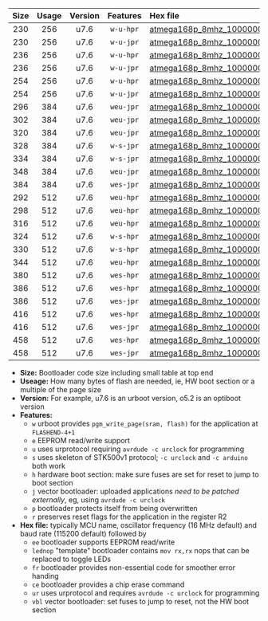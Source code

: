 |Size|Usage|Version|Features|Hex file|
|:-:|:-:|:-:|:-:|:--|
|230|256|u7.6|`w-u-hpr`|[atmega168p_8mhz_1000000bps_ur.hex](https://raw.githubusercontent.com/stefanrueger/urboot/main/atmega168p_8mhz_1000000bps_ur.hex)|
|230|256|u7.6|`w-u-jpr`|[atmega168p_8mhz_1000000bps_ur_vbl.hex](https://raw.githubusercontent.com/stefanrueger/urboot/main/atmega168p_8mhz_1000000bps_ur_vbl.hex)|
|236|256|u7.6|`w-u-hpr`|[atmega168p_8mhz_1000000bps_lednop_ur.hex](https://raw.githubusercontent.com/stefanrueger/urboot/main/atmega168p_8mhz_1000000bps_lednop_ur.hex)|
|236|256|u7.6|`w-u-jpr`|[atmega168p_8mhz_1000000bps_lednop_ur_vbl.hex](https://raw.githubusercontent.com/stefanrueger/urboot/main/atmega168p_8mhz_1000000bps_lednop_ur_vbl.hex)|
|254|256|u7.6|`w-u-hpr`|[atmega168p_8mhz_1000000bps_lednop_fr_ur.hex](https://raw.githubusercontent.com/stefanrueger/urboot/main/atmega168p_8mhz_1000000bps_lednop_fr_ur.hex)|
|254|256|u7.6|`w-u-jpr`|[atmega168p_8mhz_1000000bps_lednop_fr_ur_vbl.hex](https://raw.githubusercontent.com/stefanrueger/urboot/main/atmega168p_8mhz_1000000bps_lednop_fr_ur_vbl.hex)|
|296|384|u7.6|`weu-jpr`|[atmega168p_8mhz_1000000bps_ee_ur_vbl.hex](https://raw.githubusercontent.com/stefanrueger/urboot/main/atmega168p_8mhz_1000000bps_ee_ur_vbl.hex)|
|302|384|u7.6|`weu-jpr`|[atmega168p_8mhz_1000000bps_ee_lednop_ur_vbl.hex](https://raw.githubusercontent.com/stefanrueger/urboot/main/atmega168p_8mhz_1000000bps_ee_lednop_ur_vbl.hex)|
|320|384|u7.6|`weu-jpr`|[atmega168p_8mhz_1000000bps_ee_lednop_fr_ur_vbl.hex](https://raw.githubusercontent.com/stefanrueger/urboot/main/atmega168p_8mhz_1000000bps_ee_lednop_fr_ur_vbl.hex)|
|328|384|u7.6|`w-s-jpr`|[atmega168p_8mhz_1000000bps_vbl.hex](https://raw.githubusercontent.com/stefanrueger/urboot/main/atmega168p_8mhz_1000000bps_vbl.hex)|
|334|384|u7.6|`w-s-jpr`|[atmega168p_8mhz_1000000bps_lednop_vbl.hex](https://raw.githubusercontent.com/stefanrueger/urboot/main/atmega168p_8mhz_1000000bps_lednop_vbl.hex)|
|348|384|u7.6|`weu-jpr`|[atmega168p_8mhz_1000000bps_ee_lednop_fr_ce_ur_vbl.hex](https://raw.githubusercontent.com/stefanrueger/urboot/main/atmega168p_8mhz_1000000bps_ee_lednop_fr_ce_ur_vbl.hex)|
|384|384|u7.6|`wes-jpr`|[atmega168p_8mhz_1000000bps_ee_vbl.hex](https://raw.githubusercontent.com/stefanrueger/urboot/main/atmega168p_8mhz_1000000bps_ee_vbl.hex)|
|292|512|u7.6|`weu-hpr`|[atmega168p_8mhz_1000000bps_ee_ur.hex](https://raw.githubusercontent.com/stefanrueger/urboot/main/atmega168p_8mhz_1000000bps_ee_ur.hex)|
|298|512|u7.6|`weu-hpr`|[atmega168p_8mhz_1000000bps_ee_lednop_ur.hex](https://raw.githubusercontent.com/stefanrueger/urboot/main/atmega168p_8mhz_1000000bps_ee_lednop_ur.hex)|
|316|512|u7.6|`weu-hpr`|[atmega168p_8mhz_1000000bps_ee_lednop_fr_ur.hex](https://raw.githubusercontent.com/stefanrueger/urboot/main/atmega168p_8mhz_1000000bps_ee_lednop_fr_ur.hex)|
|324|512|u7.6|`w-s-hpr`|[atmega168p_8mhz_1000000bps.hex](https://raw.githubusercontent.com/stefanrueger/urboot/main/atmega168p_8mhz_1000000bps.hex)|
|330|512|u7.6|`w-s-hpr`|[atmega168p_8mhz_1000000bps_lednop.hex](https://raw.githubusercontent.com/stefanrueger/urboot/main/atmega168p_8mhz_1000000bps_lednop.hex)|
|344|512|u7.6|`weu-hpr`|[atmega168p_8mhz_1000000bps_ee_lednop_fr_ce_ur.hex](https://raw.githubusercontent.com/stefanrueger/urboot/main/atmega168p_8mhz_1000000bps_ee_lednop_fr_ce_ur.hex)|
|380|512|u7.6|`wes-hpr`|[atmega168p_8mhz_1000000bps_ee.hex](https://raw.githubusercontent.com/stefanrueger/urboot/main/atmega168p_8mhz_1000000bps_ee.hex)|
|386|512|u7.6|`wes-hpr`|[atmega168p_8mhz_1000000bps_ee_lednop.hex](https://raw.githubusercontent.com/stefanrueger/urboot/main/atmega168p_8mhz_1000000bps_ee_lednop.hex)|
|386|512|u7.6|`wes-jpr`|[atmega168p_8mhz_1000000bps_ee_lednop_vbl.hex](https://raw.githubusercontent.com/stefanrueger/urboot/main/atmega168p_8mhz_1000000bps_ee_lednop_vbl.hex)|
|416|512|u7.6|`wes-hpr`|[atmega168p_8mhz_1000000bps_ee_lednop_fr.hex](https://raw.githubusercontent.com/stefanrueger/urboot/main/atmega168p_8mhz_1000000bps_ee_lednop_fr.hex)|
|416|512|u7.6|`wes-jpr`|[atmega168p_8mhz_1000000bps_ee_lednop_fr_vbl.hex](https://raw.githubusercontent.com/stefanrueger/urboot/main/atmega168p_8mhz_1000000bps_ee_lednop_fr_vbl.hex)|
|458|512|u7.6|`wes-hpr`|[atmega168p_8mhz_1000000bps_ee_lednop_fr_ce.hex](https://raw.githubusercontent.com/stefanrueger/urboot/main/atmega168p_8mhz_1000000bps_ee_lednop_fr_ce.hex)|
|458|512|u7.6|`wes-jpr`|[atmega168p_8mhz_1000000bps_ee_lednop_fr_ce_vbl.hex](https://raw.githubusercontent.com/stefanrueger/urboot/main/atmega168p_8mhz_1000000bps_ee_lednop_fr_ce_vbl.hex)|

- **Size:** Bootloader code size including small table at top end
- **Useage:** How many bytes of flash are needed, ie, HW boot section or a multiple of the page size
- **Version:** For example, u7.6 is an urboot version, o5.2 is an optiboot version
- **Features:**
  + `w` urboot provides `pgm_write_page(sram, flash)` for the application at `FLASHEND-4+1`
  + `e` EEPROM read/write support
  + `u` uses urprotocol requiring `avrdude -c urclock` for programming
  + `s` uses skeleton of STK500v1 protocol; `-c urclock` and `-c arduino` both work
  + `h` hardware boot section: make sure fuses are set for reset to jump to boot section
  + `j` vector bootloader: uploaded applications *need to be patched externally*, eg, using `avrdude -c urclock`
  + `p` bootloader protects itself from being overwritten
  + `r` preserves reset flags for the application in the register R2
- **Hex file:** typically MCU name, oscillator frequency (16 MHz default) and baud rate (115200 default) followed by
  + `ee` bootloader supports EEPROM read/write
  + `lednop` "template" bootloader contains `mov rx,rx` nops that can be replaced to toggle LEDs
  + `fr` bootloader provides non-essential code for smoother error handing
  + `ce` bootloader provides a chip erase command
  + `ur` uses urprotocol and requires `avrdude -c urclock` for programming
  + `vbl` vector bootloader: set fuses to jump to reset, not the HW boot section
